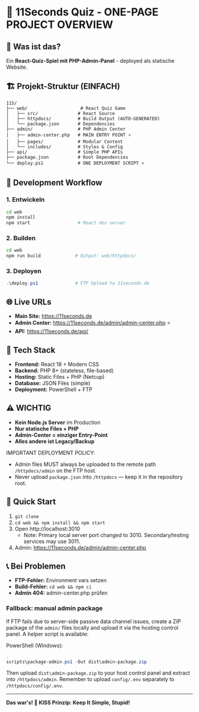 # 🚀 11Seconds Quiz - ONE-PAGE PROJECT OVERVIEW

## 📍 **Was ist das?**

Ein **React-Quiz-Spiel mit PHP-Admin-Panel** - deployed als statische Website.

## 🏗️ **Projekt-Struktur (EINFACH)**

```
11S/
├── web/                    # React Quiz Game
│   ├── src/               # React Source
│   ├── httpdocs/          # Build Output (AUTO-GENERATED)
│   └── package.json       # Dependencies
├── admin/                 # PHP Admin Center
│   ├── admin-center.php   # MAIN ENTRY POINT ⭐
│   ├── pages/             # Modular Content
│   └── includes/          # Styles & Config
├── api/                   # Simple PHP APIs
├── package.json           # Root Dependencies
└── deploy.ps1             # ONE DEPLOYMENT SCRIPT ⭐
```

## 🚀 **Development Workflow**

### 1. **Entwickeln**

```bash
cd web
npm install
npm start                  # React dev server
```

### 2. **Builden**

```bash
cd web
npm run build             # Output: web/httpdocs/
```

### 3. **Deployen**

```powershell
.\deploy.ps1              # FTP Upload to 11seconds.de
```

## 🌐 **Live URLs**

- **Main Site:** https://11seconds.de
- **Admin Center:** https://11seconds.de/admin/admin-center.php ⭐
- **API:** https://11seconds.de/api/

## 🔧 **Tech Stack**

- **Frontend:** React 18 + Modern CSS
- **Backend:** PHP 8+ (stateless, file-based)
- **Hosting:** Static Files + PHP (Netcup)
- **Database:** JSON Files (simple)
- **Deployment:** PowerShell + FTP

## ⚠️ **WICHTIG**

- **Kein Node.js Server** im Production
- **Nur statische Files + PHP**
- **Admin-Center = einziger Entry-Point**
- **Alles andere ist Legacy/Backup**

IMPORTANT DEPLOYMENT POLICY:
- Admin files MUST always be uploaded to the remote path `/httpdocs/admin` on the FTP host.
- Never upload `package.json` into `/httpdocs` — keep it in the repository root.

## 🔑 **Quick Start**

1. `git clone`
2. `cd web && npm install && npm start`
3. Open http://localhost:3010
	- Note: Primary local server port changed to 3010. Secondary/testing services may use 3011.
4. Admin: https://11seconds.de/admin/admin-center.php

## 📞 **Bei Problemen**

- **FTP-Fehler:** Environment vars setzen
- **Build-Fehler:** `cd web && npm ci`
- **Admin 404:** admin-center.php prüfen

### Fallback: manual admin package

If FTP fails due to server-side passive data channel issues, create a ZIP package of the `admin/` files locally and upload it via the hosting control panel. A helper script is available:

PowerShell (Windows):

```powershell
.
scripts\package-admin.ps1 -Out dist\admin-package.zip
```

Then upload `dist\admin-package.zip` to your host control panel and extract into `/httpdocs/admin`. Remember to upload `config/.env` separately to `/httpdocs/config/.env`.

---

**Das war's! 🎯 KISS Prinzip: Keep It Simple, Stupid!**
